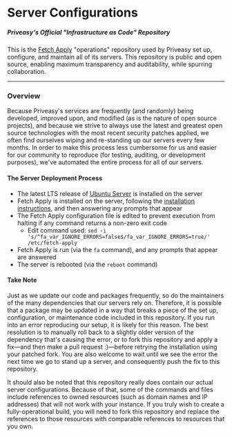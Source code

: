 # Server Configurations

##### Priveasy's Official "Infrastructure as Code" Repository

This is the [Fetch Apply](https://source.priveasy.org/Priveasy/fetch-apply "Fetch Apply") "operations" repository used by Priveasy set up, configure, and maintain all of its servers. This repository is public and open source, enabling maximum transparency and auditability, while spurring collaboration.

------------

### Overview

Because Priveasy's services are frequently (and randomly) being developed, improved upon, and modified (as is the nature of open source projects), and because we strive to always use the latest and greatest open source technologies with the most recent security patches applied, we often find ourselves wiping and re-standing up our servers every few months. In order to make this process less cumbersome for us and easier for our community to reproduce (for testing, auditing, or development purposes), we've automated the entire process for all of our servers.

#### The Server Deployment Process

- The latest LTS release of [Ubuntu Server](https://ubuntu.com/download/server "Ubuntu Server") is installed on the server
- Fetch Apply is installed on the server, following the [installation instructions](https://source.priveasy.org/Priveasy/fetch-apply#installation "installation instructions"), and then answering any prompts that appear
- The Fetch Apply configuration file is edited to prevent execution from halting if any command returns a non-zero exit code
  - Edit command used: `sed -i 's/^fa_var_IGNORE_ERRORS=false$/fa_var_IGNORE_ERRORS=true/' /etc/fetch-apply`
- Fetch Apply is run (via the `fa` command), and any prompts that appear are answered
- The server is rebooted (via the `reboot` command)

#### Take Note

Just as we update our code and packages frequently, so do the maintainers of the many dependencies that our servers rely on. Therefore, it is possible that a package may be updated in a way that breaks a piece of the set up, configuration, or maintenance code included in this repository. If you run into an error reproducing our setup, it is likely for this reason. The best resolution is to manually roll back to a slightly older version of the dependency that's causing the error, or to fork this repository and apply a fix—and then make a pull request :)—before retrying the installation using your patched fork. You are also welcome to wait until we see the error the next time we go to stand up a server, and consequently push the fix to this repository.

It should also be noted that this repository really does contain our actual server configurations. Because of that, some of the commands and files include references to owned resources (such as domain names and IP addresses) that will not work with your instance. If you truly wish to create a fully-operational build, you will need to fork this repository and replace the references to those resources with comparable references to resources that you own.
